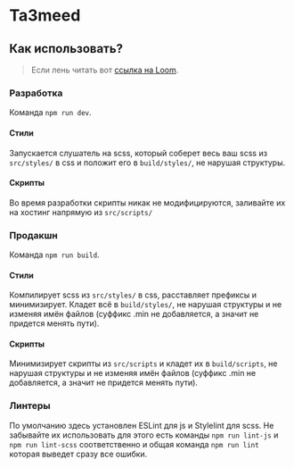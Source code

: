 # Ta3meed

## Как использовать?

> Если лень читать вот [ссылка на Loom](https://www.loom.com/share/2afd64cb4bf0477d890248849030e9b8).

### Разработка
Команда `npm run dev`.

#### Стили
Запускается слушатель на scss, который соберет весь ваш scss из `src/styles/`
в css и положит его в `build/styles/`, не нарушая структуры.

#### Скрипты
Во время разработки скрипты никак не модифицируются, заливайте их на хостинг
напрямую из `src/scripts/`


### Продакшн
Команда `npm run build`.

#### Стили
Компилирует scss из `src/styles/` в css, расставляет префиксы и минимизирует.
Кладет всё в `build/styles/`, не нарушая структуры
и не изменяя имён файлов (суффикс .min не добавляется, а значит не придется менять пути).

#### Скрипты
Минимизирует скрипты из `src/scripts` и кладет их в `build/scripts`, не нарушая структуры
и не изменяя имён файлов (суффикс .min не добавляется, а значит не придется менять пути).


### Линтеры

По умолчанию здесь установлен ESLint для js и Stylelint для scss.
Не забывайте их использовать для этого есть команды `npm run lint-js` и `npm run lint-scss`
соответственно и общая команда `npm run lint` которая выведет сразу все ошибки.

